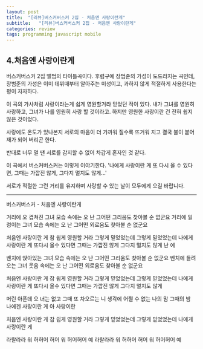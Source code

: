 ```yaml
---
layout: post
title:  "[리뷰]버스커버스커 2집 - 처음엔 사랑이란게"
subtitle:   "[리뷰]버스커버스커 2집 - 처음엔 사랑이란게"
categories: review
tags: programming javascript mobile
---
```


## 4.처음엔 사랑이란게
 
 버스커버스커 2집 앨범의 타이틀곡이다. 후렴구에 장범준의 가성이 도드라지는 곡인데, 장범준의 가성은 이미 데뷔때부터 알아주는 미성이고, 과하지 않게 적절하게 사용한다는 평이 자자하다.
 
 이 곡의 가사처럼 사랑이라는게 쉽게 영원할거라 믿었던 적이 있다. 내가 그녀를 영원히 사랑하고, 그녀가 나를 영원히 사랑 할 것이라고. 하지만 영원한 사랑이란 건 전혀 쉽지 않은 것이었다.
 
사랑에도 온도가 있나본지 
서로의 마음이 더 가까워 질수록 뜨거워 지고 
결국 불이 붙어 재가 되어 버리곤 한다. 

반대로 너무 멀 땐 서로를 감지할 수 없어 
차갑게 혼자인 것 같다.
 
 이 곡에서 버스커버스커는 이렇게 이야기한다. '나에게 사랑이란 게 또 다시 올 수 있다면, 그때는 가깝진 않게, 그다지 멀지도 않게...'
 
 서로가 적절한 그런 거리를 유지하며 사랑할 수 있는 날이 모두에게 오길 바랍니다.
 
 ---
 
버스커버스커 - 처음엔 사랑이란게
 
 
거리에 오 겹쳐진 그녀 모습 속에는 
오 난 그어떤 그리움도 찾아볼 순 없군요 
거리에 일렁이는 그녀 모습 속에는 
오 난 그어떤 외로움도 찾아볼 순 없군요 

처음엔 사랑이란 게 참 쉽게 영원할 거라
그렇게 믿었었는데 그렇게 믿었었는데
나에게 사랑이란 게 또다시 올수 있다면
그때는 가깝진 않게 그다지 멀지도 않게
난 예

벤치에 앉아있는 그녀 모습 속에는
오 난 그어떤 그리움도 찾아볼 순 없군요
벤치에 들려오는 그녀 웃음 속에는
오 난 그어떤 외로움도 찾아볼 순 없군요

처음엔 사랑이란 게 참 쉽게 영원할 거라
그렇게 믿었었는데 그렇게 믿었었는데
나에게 사랑이란 게 또다시 올수 있다면
그때는 가깝진 않게 그다지 멀지도 않게

머린 아픈데 오 너는 없고 
그때 또 차오르는 니 생각에
어쩔 수 없는 나의 맘 그때의 밤
나에겐 사랑이란 게 아 사랑이란

처음엔 사랑이란 게 참 쉽게 영원할 거라
그렇게 믿었었는데 그렇게 믿었었는데
나에게 사랑이란 게 

라랄라라 워 허허어 허어 워 허어허어 예
라랄라라 워 허허어 허어 워 허어허어 예